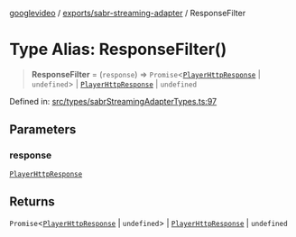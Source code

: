 [googlevideo](../../../README.md) / [exports/sabr-streaming-adapter](../README.md) / ResponseFilter

# Type Alias: ResponseFilter()

> **ResponseFilter** = (`response`) => `Promise`\<[`PlayerHttpResponse`](../interfaces/PlayerHttpResponse.md) \| `undefined`\> \| [`PlayerHttpResponse`](../interfaces/PlayerHttpResponse.md) \| `undefined`

Defined in: [src/types/sabrStreamingAdapterTypes.ts:97](https://github.com/LuanRT/googlevideo/blob/cc730b4dbadc5ae882d6aa28d716e442943577fa/src/types/sabrStreamingAdapterTypes.ts#L97)

## Parameters

### response

[`PlayerHttpResponse`](../interfaces/PlayerHttpResponse.md)

## Returns

`Promise`\<[`PlayerHttpResponse`](../interfaces/PlayerHttpResponse.md) \| `undefined`\> \| [`PlayerHttpResponse`](../interfaces/PlayerHttpResponse.md) \| `undefined`
